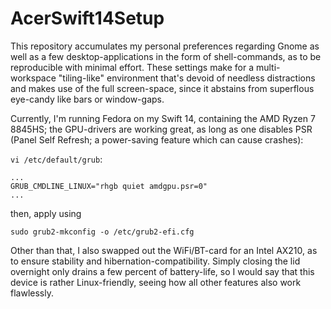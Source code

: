 # AcerSwift14Setup

This repository accumulates my personal preferences regarding Gnome as well as a few desktop-applications in the form of shell-commands, as to be reproducible with minimal effort. These settings make for a multi-workspace "tiling-like" environment that's devoid of needless distractions and makes use of the full screen-space, since it abstains from superflous eye-candy like bars or window-gaps.

Currently, I'm running Fedora on my Swift 14, containing the AMD Ryzen 7 8845HS; the GPU-drivers are working great, as long as one disables PSR (Panel Self Refresh; a power-saving feature which can cause crashes):

`vi /etc/default/grub`:


```
...
GRUB_CMDLINE_LINUX="rhgb quiet amdgpu.psr=0"
...
```

then, apply using

```
sudo grub2-mkconfig -o /etc/grub2-efi.cfg
```

Other than that, I also swapped out the WiFi/BT-card for an Intel AX210, as to ensure stability and hibernation-compatibility. Simply closing the lid overnight only drains a few percent of battery-life, so I would say that this device is rather Linux-friendly, seeing how all other features also work flawlessly.
